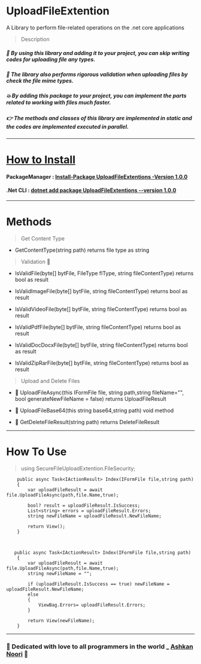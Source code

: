 # UploadFileExtention

A Library to perform file-related operations on the .net core applications

> Description

##### :100: By using this library and adding it to your project, you can skip writing codes for uploading file any types.
##### :robot: The library also performs rigorous validation when uploading files by check the file mime types.
##### :boom: By adding this package to your project, you can implement the parts related to working with files much faster.
##### :point_right: The methods and classes of this library are implemented in static and the codes are implemented executed in parallel.

---------------------------------

# [How to Install](https://www.nuget.org/packages/UploadFileExtentions/1.0.0) 

#### PackageManager : [Install-Package UploadFileExtentions -Version 1.0.0](https://docs.microsoft.com/en-us/nuget/consume-packages/install-use-packages-powershell)

#### .Net CLI : [dotnet add package UploadFileExtentions --version 1.0.0](https://docs.microsoft.com/en-us/nuget/consume-packages/install-use-packages-dotnet-cli)

--------------------------------

# Methods

> Get Content Type

- GetContentType(string path) returns file type as string


> Validation :vampire:

- IsValidFile(byte[] bytFile, FileType flType, string fileContentType) returns bool as result

- IsValidImageFile(byte[] bytFile, string fileContentType) returns bool as result

- IsValidVideoFile(byte[] bytFile, string fileContentType) returns bool as result

- IsValidPdfFile(byte[] bytFile, string fileContentType) returns bool as result

- IsValidDocDocxFile(byte[] bytFile, string fileContentType) returns bool as result

- IsValidZipRarFile(byte[] bytFile, string fileContentType) returns bool as result


> Upload and Delete Files

- :octopus: UploadFileAsync(this IFormFile file, string path,string fileName="", bool generateNewFileName = false) returns UploadFileResult

- :snail: UploadFileBase64(this string base64,string path) void method

- :whale: GetDeleteFileResult(string path) returns DeleteFileResult


---------------------------

# How To Use

> using SecureFileUploadExtention.FileSecurity;


        public async Task<IActionResult> Index(IFormFile file,string path)
        {
            var uploadFileResult = await file.UploadFileAsync(path,file.Name,true);

            bool? result = uploadFileResult.IsSuccess;
            List<string> errors = uploadFileResult.Errors;
            string newFileName = uploadFileResult.NewFileName;

            return View();
        }
        
        
        
       public async Task<IActionResult> Index(IFormFile file,string path)
        {
            var uploadFileResult = await file.UploadFileAsync(path,file.Name,true);
            string newFileName = "";

            if (uploadFileResult.IsSuccess == true) newFileName = uploadFileResult.NewFileName;
            else
            {
                ViewBag.Errors= uploadFileResult.Errors;
            }

            return View(newFileName);
        }



-----------------------------------------------------

### :gift_heart: Dedicated with love to all programmers in the world _ [Ashkan Noori](https://ashkannooridev.com) :gift_heart:


